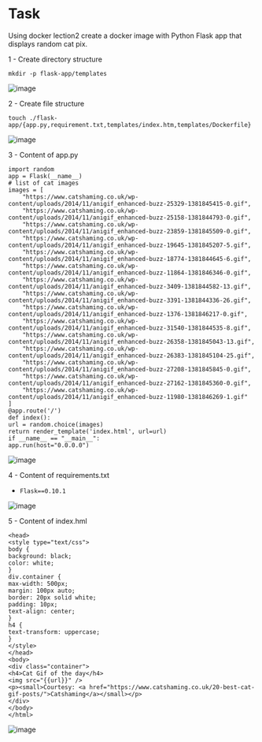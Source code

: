 # Task #
Using docker lection2 create a docker image with Python Flask app that displays random cat pix.

1 - Create directory structure

`mkdir -p flask-app/templates`

![image](https://github.com/pronetware-it/DevOps_for_Unix/blob/main/docker/mkdir.gif)

2 - Create file structure 


`touch ./flask-app/{app.py,requirement.txt,templates/index.htm,templates/Dockerfile}`


![image](https://github.com/pronetware-it/DevOps_for_Unix/blob/main/docker/touch.gif)

3 - Content of app.py

```from flask import Flask, render_template
import random
app = Flask(__name__)
# list of cat images
images = [
    "https://www.catshaming.co.uk/wp-content/uploads/2014/11/anigif_enhanced-buzz-25329-1381845415-0.gif",
    "https://www.catshaming.co.uk/wp-content/uploads/2014/11/anigif_enhanced-buzz-25158-1381844793-0.gif",
    "https://www.catshaming.co.uk/wp-content/uploads/2014/11/anigif_enhanced-buzz-23859-1381845509-0.gif",
    "https://www.catshaming.co.uk/wp-content/uploads/2014/11/anigif_enhanced-buzz-19645-1381845207-5.gif",
    "https://www.catshaming.co.uk/wp-content/uploads/2014/11/anigif_enhanced-buzz-18774-1381844645-6.gif",
    "https://www.catshaming.co.uk/wp-content/uploads/2014/11/anigif_enhanced-buzz-11864-1381846346-0.gif",
    "https://www.catshaming.co.uk/wp-content/uploads/2014/11/anigif_enhanced-buzz-3409-1381844582-13.gif",
    "https://www.catshaming.co.uk/wp-content/uploads/2014/11/anigif_enhanced-buzz-3391-1381844336-26.gif",
    "https://www.catshaming.co.uk/wp-content/uploads/2014/11/anigif_enhanced-buzz-1376-1381846217-0.gif",
    "https://www.catshaming.co.uk/wp-content/uploads/2014/11/anigif_enhanced-buzz-31540-1381844535-8.gif",
    "https://www.catshaming.co.uk/wp-content/uploads/2014/11/anigif_enhanced-buzz-26358-1381845043-13.gif",
    "https://www.catshaming.co.uk/wp-content/uploads/2014/11/anigif_enhanced-buzz-26383-1381845104-25.gif",
    "https://www.catshaming.co.uk/wp-content/uploads/2014/11/anigif_enhanced-buzz-27208-1381845845-0.gif",
    "https://www.catshaming.co.uk/wp-content/uploads/2014/11/anigif_enhanced-buzz-27162-1381845360-0.gif",
    "https://www.catshaming.co.uk/wp-content/uploads/2014/11/anigif_enhanced-buzz-11980-1381846269-1.gif"
]
@app.route('/')
def index():
url = random.choice(images)
return render_template('index.html', url=url)
if __name__ == "__main__":
app.run(host="0.0.0.0")
```

![image](https://github.com/pronetware-it/DevOps_for_Unix/blob/main/docker/app.gif)

4 - Content of requirements.txt

  - `Flask==0.10.1`


![image](https://github.com/pronetware-it/DevOps_for_Unix/blob/main/docker/requ.gif)

5 - Content of index.hml

```<html>
<head>
<style type="text/css">
body {
background: black;
color: white;
}
div.container {
max-width: 500px;
margin: 100px auto;
border: 20px solid white;
padding: 10px;
text-align: center;
}
h4 {
text-transform: uppercase;
}
</style>
</head>
<body>
<div class="container">
<h4>Cat Gif of the day</h4>
<img src="{{url}}" />
<p><small>Courtesy: <a href="https://www.catshaming.co.uk/20-best-cat-gif-posts/">Catshaming</a></small></p>
</div>
</body>
</html>
```

![image](https://github.com/pronetware-it/DevOps_for_Unix/blob/main/docker/index.gif)
